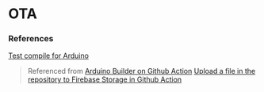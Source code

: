 # OTA



### References
[Test compile for Arduino](https://github.com/marketplace/actions/test-compile-for-arduino)
> Referenced from [Arduino Builder on Github Action](https://github.com/marketplace/actions/run-arduino-builder)
[Upload a file in the repository to Firebase Storage in Github Action](https://quandnl.medium.com/upload-files-in-repository-to-firebase-storage-in-github-action-f467c1309a54)
[]()
[]()
[]()
[]()
[]()

